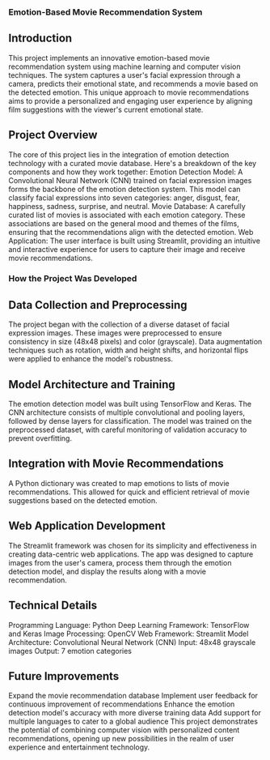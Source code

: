### Emotion-Based Movie Recommendation System
## Introduction
This project implements an innovative emotion-based movie recommendation system using machine learning and computer vision techniques. The system captures a user's facial expression through a camera, predicts their emotional state, and recommends a movie based on the detected emotion. This unique approach to movie recommendations aims to provide a personalized and engaging user experience by aligning film suggestions with the viewer's current emotional state.
## Project Overview
The core of this project lies in the integration of emotion detection technology with a curated movie database. Here's a breakdown of the key components and how they work together:
Emotion Detection Model: A Convolutional Neural Network (CNN) trained on facial expression images forms the backbone of the emotion detection system. This model can classify facial expressions into seven categories: anger, disgust, fear, happiness, sadness, surprise, and neutral.
Movie Database: A carefully curated list of movies is associated with each emotion category. These associations are based on the general mood and themes of the films, ensuring that the recommendations align with the detected emotion.
Web Application: The user interface is built using Streamlit, providing an intuitive and interactive experience for users to capture their image and receive movie recommendations.
### How the Project Was Developed
## Data Collection and Preprocessing
The project began with the collection of a diverse dataset of facial expression images. These images were preprocessed to ensure consistency in size (48x48 pixels) and color (grayscale). Data augmentation techniques such as rotation, width and height shifts, and horizontal flips were applied to enhance the model's robustness.
## Model Architecture and Training
The emotion detection model was built using TensorFlow and Keras. The CNN architecture consists of multiple convolutional and pooling layers, followed by dense layers for classification. The model was trained on the preprocessed dataset, with careful monitoring of validation accuracy to prevent overfitting.
## Integration with Movie Recommendations
A Python dictionary was created to map emotions to lists of movie recommendations. This allowed for quick and efficient retrieval of movie suggestions based on the detected emotion.
## Web Application Development
The Streamlit framework was chosen for its simplicity and effectiveness in creating data-centric web applications. The app was designed to capture images from the user's camera, process them through the emotion detection model, and display the results along with a movie recommendation.

## Technical Details
Programming Language: Python
Deep Learning Framework: TensorFlow and Keras
Image Processing: OpenCV
Web Framework: Streamlit
Model Architecture: Convolutional Neural Network (CNN)
Input: 48x48 grayscale images
Output: 7 emotion categories
## Future Improvements
Expand the movie recommendation database
Implement user feedback for continuous improvement of recommendations
Enhance the emotion detection model's accuracy with more diverse training data
Add support for multiple languages to cater to a global audience
This project demonstrates the potential of combining computer vision with personalized content recommendations, opening up new possibilities in the realm of user experience and entertainment technology.
